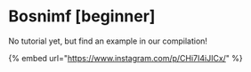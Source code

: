# Bosnimf \[beginner]

No tutorial yet, but find an example in our compilation!

{% embed url="https://www.instagram.com/p/CHi7I4iJICx/" %}
